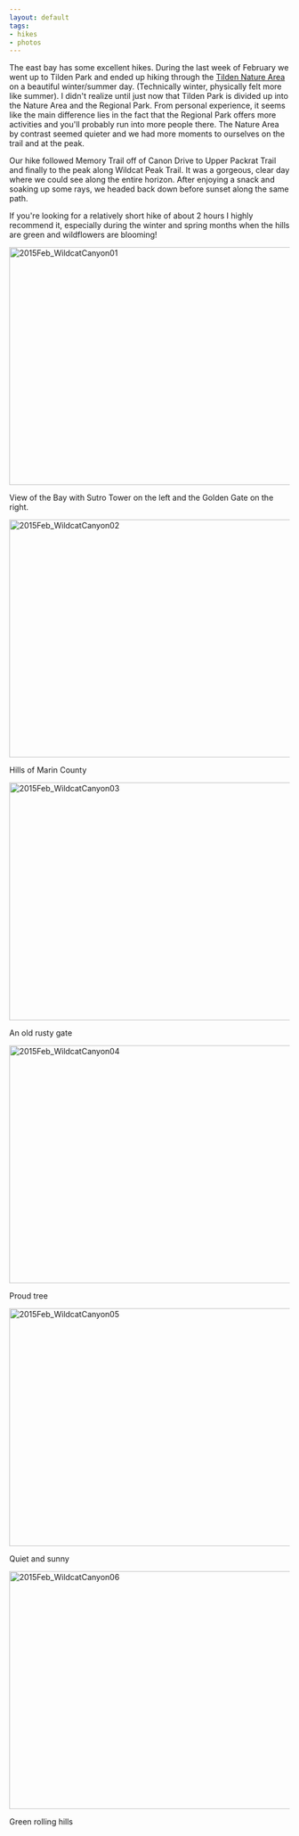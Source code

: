```yaml
---
layout: default
tags:
- hikes
- photos
---
```


The east bay has some excellent hikes. During the last week of February we went up to Tilden Park and ended up hiking through the [Tilden Nature Area](http://www.ebparks.org/parks/tilden/tna) on a beautiful winter/summer day. (Technically winter, physically felt more like summer). I didn't realize until just now that Tilden Park is divided up into the Nature Area and the Regional Park. From personal experience, it seems like the main difference lies in the fact that the Regional Park offers more activities and you'll probably run into more people there. The Nature Area by contrast seemed quieter and we had more moments to ourselves on the trail and at the peak.

Our hike followed Memory Trail off of Canon Drive to Upper Packrat Trail and finally to the peak along Wildcat Peak Trail. It was a gorgeous, clear day where we could see along the entire horizon. After enjoying a snack and soaking up some rays, we headed back down before sunset along the same path. 

If you're looking for a relatively short hike of about 2 hours I highly recommend it, especially during the winter and spring months when the hills are green and wildflowers are blooming!

<a href="https://www.flickr.com/photos/emmafern/16979224075" title="2015Feb_WildcatCanyon01 by Emma Ferneyhough Colner, on Flickr"><img class="img-responsive img-rounded center-block" src="https://farm9.staticflickr.com/8736/16979224075_1e54c28457_z.jpg" width="640" height="427" alt="2015Feb_WildcatCanyon01"></a>

<p class="text-center">View of the Bay with Sutro Tower on the left and the Golden Gate on the right.</p>

<a href="https://www.flickr.com/photos/emmafern/16977894872" title="2015Feb_WildcatCanyon02 by Emma Ferneyhough Colner, on Flickr"><img class="img-responsive img-rounded center-block" src="https://farm8.staticflickr.com/7621/16977894872_47753b10e3_z.jpg" width="640" height="427" alt="2015Feb_WildcatCanyon02"></a>

<p class="text-center">Hills of Marin County</p>

<a href="https://www.flickr.com/photos/emmafern/16978319581" title="2015Feb_WildcatCanyon03 by Emma Ferneyhough Colner, on Flickr"><img class="img-responsive img-rounded center-block" src="https://farm9.staticflickr.com/8754/16978319581_9cfd9991c4_z.jpg" width="640" height="427" alt="2015Feb_WildcatCanyon03"></a>

<p class="text-center">An old rusty gate</p>

<a href="https://www.flickr.com/photos/emmafern/16771852177" title="2015Feb_WildcatCanyon04 by Emma Ferneyhough Colner, on Flickr"><img class="img-responsive img-rounded center-block" src="https://farm8.staticflickr.com/7608/16771852177_a58640a900_z.jpg" width="640" height="427" alt="2015Feb_WildcatCanyon04"></a>

<p class="text-center">Proud tree</p>

<a href="https://www.flickr.com/photos/emmafern/16977892752" title="2015Feb_WildcatCanyon05 by Emma Ferneyhough Colner, on Flickr"><img class="img-responsive img-rounded center-block" src="https://farm8.staticflickr.com/7641/16977892752_3f4bb2ee60_z.jpg" width="640" height="427" alt="2015Feb_WildcatCanyon05"></a>

<p class="text-center">Quiet and sunny</p>

<a href="https://www.flickr.com/photos/emmafern/16978316511" title="2015Feb_WildcatCanyon06 by Emma Ferneyhough Colner, on Flickr"><img class="img-responsive img-rounded center-block" src="https://farm9.staticflickr.com/8703/16978316511_d1cbe59e0c_z.jpg" width="640" height="427" alt="2015Feb_WildcatCanyon06"></a>

<p class="text-center">Green rolling hills</p>
